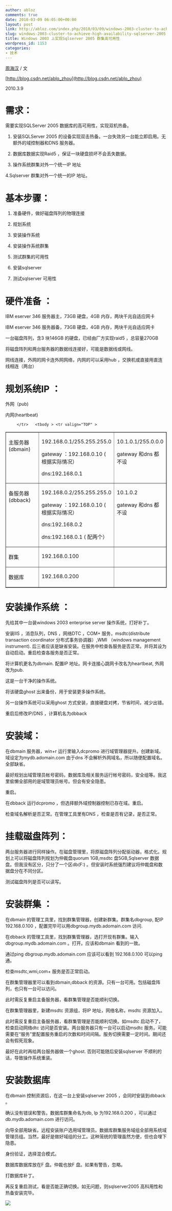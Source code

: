 ```yaml
---
author: abloz
comments: true
date: 2010-03-09 06:05:00+00:00
layout: post
link: http://abloz.com/index.php/2010/03/09/windows-2003-cluster-to-achieve-high-availability-sqlserver-2005/
slug: windows-2003-cluster-to-achieve-high-availability-sqlserver-2005
title: Windows 2003 上实现Sqlserver 2005 群集高可用性
wordpress_id: 1153
categories:
- 技术
---
```


[周海汉](http://blog.csdn.net/ablo_zhou) / 文

[http://blog.csdn.net/ablo_zhou](http://blog.csdn.net/ablo_zhou)

2010.3.9

# 需求：

需要实现SQLServer 2005 数据库的高可用性，实现双机热备。

1. 安装SQLServer 2005 的设备实现双击热备。一台失效另一台能立即启用。无额外的域控制器和DNS 服务器。

2. 数据库数据实现Raid5 ，保证一块硬盘损坏不会丢失数据。

3. 操作系统群集对外一个统一IP 地址

4.Sqlserver 群集对外一个统一的IP 地址。

# 基本步骤：

1. 准备硬件，做好磁盘阵列的物理连接

2. 规划系统

3. 安装操作系统

4. 安装操作系统群集

5. 测试群集的可用性

6. 安装sqlserver

7. 测试sqlserver 可用性

# 硬件准备 ：

IBM eserver 346 服务器主，73GB 硬盘，4GB 内存，两块千兆自适应网卡

IBM eserver 346 服务器备，73GB 硬盘，4GB 内存，两块千兆自适应网卡

一台磁盘阵列，含3 块146GB 的硬盘，已经由厂方实现raid5 ，总容量270GB

将磁盘阵列和两台服务器的数据线连接好，可能是数据线或网线。

网线连接，外网的网卡连外网网络，内网的可以采用hub ，交换机或直接用直连线相连（两台）

# 规划系统IP ：

<table cellpadding="4" cellspacing="0" style="page-break-before: always; width: 100%;" border="1" > 	 	 	 		 <tr valign="TOP" >    
			

外网（pub)

			

内网(heartbeat)

		 </tr> 	 <tbody > <tr valign="TOP" >
<td width="24%" >

主服务器(dbmain)

</td>
<td width="44%" >

192.168.0.1/255.255.255.0

gateway ：192.168.0.10 				( 根据实际情况）

dns:192.168.0.1

  
</td>
<td width="33%" >

10.1.0.1/255.0.0.0

gateway 和dns 都不设

</td> </tr> <tr valign="TOP" >
<td width="24%" >

备服务器(dbback)

</td>
<td width="44%" >

192.168.0.2/255.255.255.0

gateway ：192.168.0.10 				( 根据实际情况）

dns:192.168.0.2

dns:192.168.0.1 ( 配两个）

</td>
<td width="33%" >

10.1.0.2

gateway 和dns 都不设

</td> </tr> <tr valign="TOP" >
<td width="24%" >

群集

</td>
<td width="44%" >

192.168.0.100

</td>
<td width="33%" >    

</td> </tr> <tr valign="TOP" >
<td width="24%" >

数据库

</td>
<td width="44%" >

192.168.0.200

</td>
<td width="33%" >    

</td> </tr> </tbody> </table>

# 安装操作系统 ：

先给其中一台装windows 2003 enterprise server 操作系统，打好补丁。

安装IIS ，消息队列，DNS ，网络DTC ，COM+ 服务，msdtc(distribute transaction coordinator 分布式事务协调器）,WMI （windows management instrument).  后三者应该是缺省安装。在服务中检查各服务是否正常。并将其设为自动启动。重启检查各服务是否正常。

将计算机更名为dbmain. 配置IP 地址。网卡连接心跳网卡改名为heartbeat, 外网改为pub.

这是一台干净的操作系统。

将该硬盘ghost 出来备份，用于安装更多操作系统。

另一台操作系统可以采用ghost 方式安装，直接硬盘对拷，节省时间，减少出错。

重启后修改IP/DNS ，计算机名为dbback

# 安装域：

在dbmain 服务器，win+r 运行里输入dcpromo 进行域管理器提升。创建新域。域设定为mydb.adomain.com  由于dns 不会解析外网域名，所以随便配置域名。全部缺省。

最好规划出域管理员帐号密码，数据库及相关服务运行帐号密码，安全组等。我这里偷懒全部用的是域管理员帐号。但会有安全隐患。

重启。

在dbback 运行dcpromo ，但选择额外域控制器控制已存在域。重启。

检查域名解析是否正常。在管理工具里有DNS ，检查是否有记录，是否正常。

# 挂载磁盘阵列：

两台服务器进行同样操作。在磁盘管理里，将原磁盘阵列分配驱动器，格式化。规划上可以将磁盘阵列规划为仲裁盘quorum 1GB,msdtc 盘5GB,Sqlserver 数据盘。但我没有区分，只分了一个区db(F:) 。但安装时系统强烈建议将仲裁盘和数据盘分在不同分区。

测试磁盘阵列是否可以读写。

# 安装群集 ：

在dbmain 的管理工具里，找到群集管理器，创建新群集。群集名dbgroup, 配IP 192.168.0.100 ，配置完毕可以用dbgroup.mydb.adomain.com 访问.

在dbback 的管理工具里，找到群集管理器，选打开现有群集。输入dbgroup.mydb.adomain.com 。打开。应该和dbmain 看到的一致。

通过ping dbgroup.mydb.adomain.com 应该可以看到 192.168.0.100 可以ping 通。

检查msdtc,wmi,com+ 服务是否正常启动。

在群集管理器里可以看到dbmain,dbback 的资源。只有一台可用。包括磁盘阵列，也只有一台可以访问。

此时需反复重启主备服务器，看群集管理是否能顺利切换。

在群集管理器里，新建msdtc 资源组，将IP 地址，网络名称，msdtc 资源加入。

此时需反复重启主备服务器，看群集管理是否能顺利切换。如msdtc 启动不了，检查启动网络dtc 访问是否安装。两台服务器只有一台可以启动msdtc 服务。可能需要在“服务”里配置服务重启的次数和时间间隔。服务切换需要一定时间。期间还会有假死现象。

最好在此时再给两台服务器做一个ghost. 否则可能随后安装sqlserver 不顺利的话，导致操作系统重装。

# 安装数据库

在dbmain 控制资源后，在这一台上安装sqlserver 2005 ，会同时安装到dbback 。

确认没有错误和警告。数据库群集命名为db, Ip 为192.168.0.200 ，可以通过db.mydb.adomain.com 进行访问。

向导全部用缺省。远程安装账户选用域管理员。数据库群集服务域组全部用系统域管理员组。当然，最好是做好域组的分工。这种笼统的管理虽然方便，但也会埋下隐患。

身份验证，选择混合模式。

数据库数据库放在F 盘。仲裁也放F 盘。如果有警告，忽略。

打数据库补丁。

再反复重启测试，看是否能正确切换。如无问题，则sqlserver2005  高科用性和热备安装完毕。

  
  


![](http://img.zemanta.com/pixy.gif?x-id=46cd5757-1f30-800c-805a-cfa3a8af67a4)
